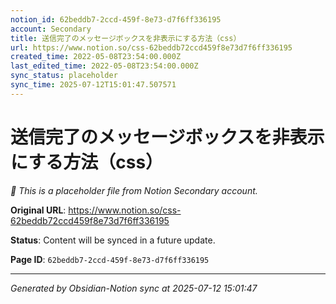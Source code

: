 ```yaml
---
notion_id: 62beddb7-2ccd-459f-8e73-d7f6ff336195
account: Secondary
title: 送信完了のメッセージボックスを非表示にする方法（css）
url: https://www.notion.so/css-62beddb72ccd459f8e73d7f6ff336195
created_time: 2022-05-08T23:54:00.000Z
last_edited_time: 2022-05-08T23:54:00.000Z
sync_status: placeholder
sync_time: 2025-07-12T15:01:47.507571
---
```


# 送信完了のメッセージボックスを非表示にする方法（css）

*🔄 This is a placeholder file from Notion Secondary account.*

**Original URL**: https://www.notion.so/css-62beddb72ccd459f8e73d7f6ff336195

**Status**: Content will be synced in a future update.

**Page ID**: `62beddb7-2ccd-459f-8e73-d7f6ff336195`

---

*Generated by Obsidian-Notion sync at 2025-07-12 15:01:47*
